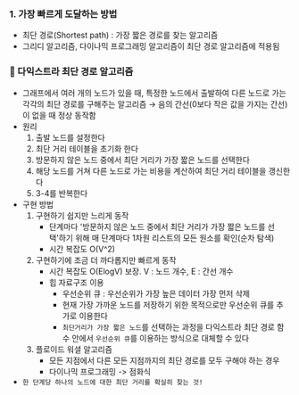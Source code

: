 ### 1. 가장 빠르게 도달하는 방법
- 최단 경로(Shortest path) : 가장 짧은 경로를 찾는 알고리즘
- 그리디 알고리즘, 다이나믹 프로그래밍 알고리즘이 최단 경로 알고리즘에 적용됨

### 🔎 다익스트라 최단 경로 알고리즘
- 그래프에서 여러 개의 노드가 있을 때, 특정한 노드에서 출발하여 다른 노드로 가는 각각의 최단 경로를 구해주는 알고리즘
  → 음의 간선(0보다 작은 값을 가지는 간선)이 없을 때 정상 동작함
- 원리
  1. 출발 노드를 설정한다
  2. 최단 거리 테이블을 초기화 한다
  3. 방문하지 않은 노드 중에서 최단 거리가 가장 짧은 노드를 선택한다
  4. 해당 노드를 거쳐 다른 노드로 가는 비용을 계산하여 최단 거리 테이블을 갱신한다
  5. 3-4를 반복한다
- 구현 방법
  1. 구현하기 쉽지만 느리게 동작 
     - 단계마다 '방문하지 않은 노드 중에서 최단 거리가 가장 짧은 노드를 선택'하기 위해
       매 단계마다 1차원 리스트의 모든 원소를 확인(순차 탐색)
     - 시간 복잡도 O(V^2)
  2. 구현하기에 조금 더 까다롭지만 빠르게 동작
     - 시간 복잡도 O(ElogV) 보장. V : 노드 개수, E : 간선 개수
     - 힙 자료구조 이용
       - 우선순위 큐 : 우선순위가 가장 높은 데이터 가장 먼저 삭제
       - 현재 가장 가까운 노드를 저장하기 위한 목적으로만 우선순위 큐를 추가로 이용한다
       - `최단거리가 가장 짧은 노드`를 선택하는 과정을 다익스트라 최단 경로 함수 안에서
         `우선순위 큐`를 이용하는 방식으로 대체할 수 있다
  3. 플로이드 워셜 알고리즘
     - 모든 지점에서 다른 모든 지점까지의 최단 경로를 모두 구해야 하는 경우
     - 다이나믹 프로그래밍 -> 점화식
- `한 단계당 하나의 노드에 대한 최단 거리를 확실히 찾는 것!`

